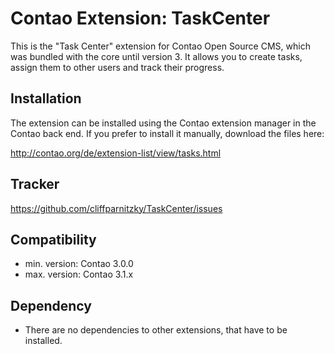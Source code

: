 Contao Extension: TaskCenter
============================

This is the "Task Center" extension for Contao Open Source CMS, which was
bundled with the core until version 3. It allows you to create tasks, assign
them to other users and track their progress.


Installation
------------

The extension can be installed using the Contao extension manager in the Contao
back end. If you prefer to install it manually, download the files here:

http://contao.org/de/extension-list/view/tasks.html


Tracker
-------

https://github.com/cliffparnitzky/TaskCenter/issues


Compatibility
-------------

- min. version: Contao 3.0.0
- max. version: Contao 3.1.x


Dependency
----------

- There are no dependencies to other extensions, that have to be installed.